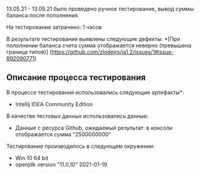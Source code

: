 13.05.21 - 13.05.21 было проведено ручное тестирование, вывод суммы баланса после пополнения.

На тестирование затрачено: 1 часов

В результате тестирования выявлены следующие дефекты:
*[При пополнении баланса счета сумма отображается неверно (превышена граница типов)] (https://github.com/zlodejrs/ja1.2/issues/1#issue-892090771)


## Описание процесса тестирования

В процессе тестирования использовались следующие артефакты*:
* Intellij IDEA Community Edition




В качестве тестовых данных использовались данные:
* Данные с ресурса Github, ожидаемый результат: в консоли отображается сумма "2500000000"


Тестирование производилось в следующем окружении:
* Win 10 64 bit
* openjdk version "11.0.10" 2021-01-19